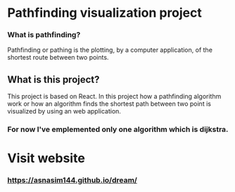 # Pathfinding visualization project
### What is pathfinding?
Pathfinding or pathing is the plotting, by a computer application, of the shortest route between two points.
## What is this project?
This project is based on React. In this project how a pathfinding algorithm work or how an algorithm finds the shortest path between two point is visualized by using an web application.
### For now I've emplemented only one algorithm which is dijkstra. 

# Visit website
### https://asnasim144.github.io/dream/
